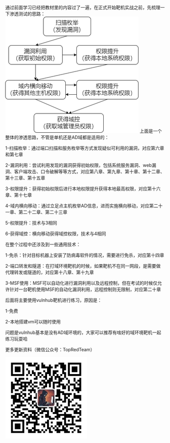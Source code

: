 通过前面学习已经把教材里的内容过了一遍，在正式开始靶机实战之前，先梳理一下渗透测试的思路：
![](./sl.png)
上面是一个整体的渗透思路，不管是单机还是AD域都是适用的：

1-扫描枚举：通过端口扫描和服务枚举等方式发现疑似可利用的漏洞，对应第六章和第七章

2-漏洞利用：尝试利用发现的漏洞获得初始权限，包括系统服务漏洞、web漏洞、客户端攻击、口令破解等等方式，对应第八章、第九章、第十章、第十二章、第十三章、第十五章

3-权限提升：获得初始权限后进行本地权限提升获得本地最高权限，对应第十六章、第十七章

4-域内横向移动：通过立足点主机枚举AD信息，进而实施横向移动，对应第二十一章、第二十二章、第二十三章

5-权限提升：技术与3相同

6-获得域控：横向移动获得域控权限，技术与4相同

在整个过程中还涉及到一些通用技术：

1-免杀：针对目标机器上安装了防病毒软件的情况，需要进行免杀，对应第十四章

2-端口转发和隧道：在打域环境靶机的时候，如果靶机不在同一网段，是需要做代理转发或隧道的，对应第十八章、第十九章

3-MSF使用：MSF可以自动化进行漏洞利用以及远程控制，但在考试的时候仅允许针对一台靶机使用MSF的自动化漏洞利用，远程控制则无限制，对应第二十章

后面将主要使用vulnhub靶机进行练习，原因是：

1-免费

2-本地搭建vm可以随时使用

问题是vulnhub基本是没有AD域环境的，大家可以推荐有啥好的域环境靶机一起练习玩耍哈

更多更新资料（微信公众号：TopRedTeam）

![](./qrcode.jpg)
